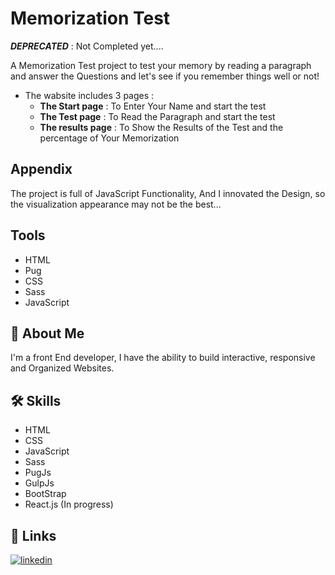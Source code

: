 
# Memorization Test

***DEPRECATED*** : Not Completed yet....

A Memorization Test project to test your memory by reading a paragraph and answer the Questions and let's see if you remember things well or not!

- The wabsite includes 3 pages :
    - **The Start page** : To Enter Your Name and start the test
    - **The Test page** : To Read the Paragraph and start the test
    - **The results page** : To Show the Results of the Test and the percentage of Your Memorization
## Appendix

The project is full of JavaScript Functionality, And I innovated the Design, so the visualization appearance may not be the best...
## Tools

- HTML
- Pug
- CSS
- Sass
- JavaScript

## 🚀 About Me
I'm a front End developer, I have the ability to build interactive, responsive and Organized Websites.


## 🛠 Skills
- HTML
- CSS
- JavaScript
- Sass
- PugJs
- GulpJs
- BootStrap
- React.js (In progress)


## 🔗 Links
[![linkedin](https://img.shields.io/badge/linkedin-0A66C2?style=for-the-badge&logo=linkedin&logoColor=white)](https://www.linkedin.com/in/abdulrahman-mohammed22/)

